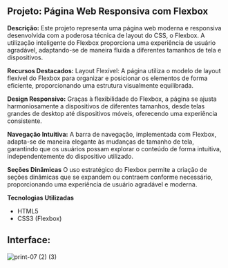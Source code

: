 ## Projeto: Página Web Responsiva com Flexbox

__Descrição:__
Este projeto representa uma página web moderna e responsiva desenvolvida com a poderosa técnica de layout do CSS, o Flexbox. A utilização inteligente do Flexbox proporciona uma experiência de usuário agradável, adaptando-se de maneira fluida a diferentes tamanhos de tela e dispositivos.

__Recursos Destacados:__
Layout Flexível: A página utiliza o modelo de layout flexível do Flexbox para organizar e posicionar os elementos de forma eficiente, proporcionando uma estrutura visualmente equilibrada.

__Design Responsivo:__
Graças à flexibilidade do Flexbox, a página se ajusta harmoniosamente a dispositivos de diferentes tamanhos, desde telas grandes de desktop até dispositivos móveis, oferecendo uma experiência consistente.

__Navegação Intuitiva:__
A barra de navegação, implementada com Flexbox, adapta-se de maneira elegante às mudanças de tamanho de tela, garantindo que os usuários possam explorar o conteúdo de forma intuitiva, independentemente do dispositivo utilizado.

__Seções Dinâmicas__
O uso estratégico do Flexbox permite a criação de seções dinâmicas que se expandem ou contraem conforme necessário, proporcionando uma experiência de usuário agradável e moderna.

__Tecnologias Utilizadas__
- HTML5
- CSS3 (Flexbox)

## Interface:
![print-07 (2) (3)](https://github.com/gasparguilherme/NodeShop/assets/139807681/949a20a2-32b1-438f-a088-54ac3da8ba8d)
